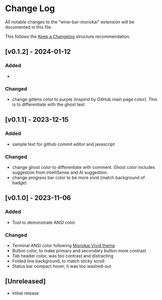 # Change Log

All notable changes to the "wine-bar-monokai" extension will be documented in this file.

This follows the [Keep a Changelog](http://keepachangelog.com/) structure recommendation.

## [v0.1.2] - 2024-01-12

### Added

- 

### Changed

- change gitlens color to purple (inspirid by GitHub main page color). This is to differentiate with the ghost text


## [v0.1.1] - 2023-12-15

### Added

- sample text for github commit editor and javascript

### Changed

- change ghost color to differentiate with comment. Ghost color includes suggestion from intelliSense and AI suggestion.
- change progress bar color to be more vivid (match background of badge)

## [v0.1.0] - 2023-11-06

### Added

- Tool to demonstrate ANSI color 

### Changed

- Terminal ANSI color following [Monokai Vivid theme](https://github.com/mbadolato/iTerm2-Color-Schemes/blob/master/screenshots/monokai_vivid.png)
- Button color, to make primary and secondary button more contrast
- Tab header color, was too contrast and distracting
- Folded line background, to match sticky scroll
- Status bar compact hover, it was too washed-out

## [Unreleased]

- Initial release
